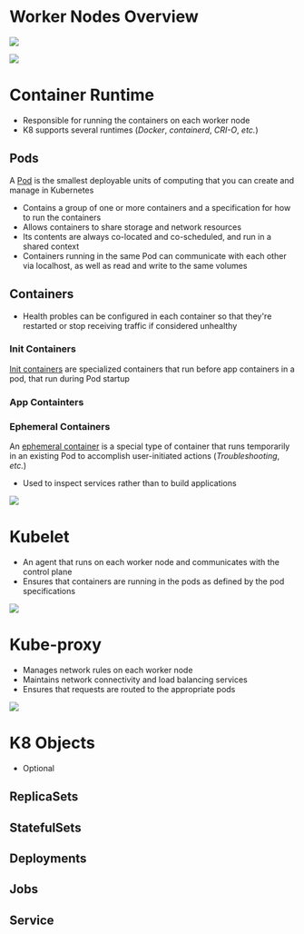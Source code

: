 # Worker Nodes Overview

![](https://github.com/JonmarCorpuz/SecondBrain/blob/main/Assets/More%20Assets/Screenshot%202024-11-14%20171455.png)

![](https://github.com/JonmarCorpuz/SecondBrain/blob/main/Assets/Whitespace.png)

# Container Runtime

* Responsible for running the containers on each worker node
* K8 supports several runtimes (*Docker*, *containerd*, *CRI-O*, *etc.*)

## Pods

A [Pod](https://kubernetes.io/docs/concepts/workloads/pods/#:~:text=the%20smallest%20deployable%20units%20of%20computing%20that%20you%20can%20create%20and%20manage%20in%20Kubernetes) is the smallest deployable units of computing that you can create and manage in Kubernetes

* Contains a group of one or more containers and a specification for how to run the containers
* Allows containers to share storage and network resources
* Its contents are always co-located and co-scheduled, and run in a shared context
* Containers running in the same Pod can communicate with each other via localhost, as well as read and write to the same volumes

## Containers

* Health probles can be configured in each container so that they're restarted or stop receiving traffic if considered unhealthy

### Init Containers

[Init containers](https://kubernetes.io/docs/concepts/workloads/pods/init-containers/#:~:text=specialized%20containers%20that,Pod) are specialized containers that run before app containers in a pod, that run during Pod startup

### App Containters

### Ephemeral Containers

An [ephemeral container](https://kubernetes.io/docs/concepts/workloads/pods/ephemeral-containers/#:~:text=a%20special%20type,accomplish%20user%2Dinitiated) is a special type of container that runs temporarily in an existing Pod to accomplish user-initiated actions (*Troubleshooting*, *etc.*)

* Used to inspect services rather than to build applications

![](https://github.com/JonmarCorpuz/SecondBrain/blob/main/Assets/Whitespace.png)

# Kubelet

* An agent that runs on each worker node and communicates with the control plane
* Ensures that containers are running in the pods as defined by the pod specifications

![](https://github.com/JonmarCorpuz/SecondBrain/blob/main/Assets/Whitespace.png)

# Kube-proxy

* Manages network rules on each worker node
* Maintains network connectivity and load balancing services
* Ensures that requests are routed to the appropriate pods

![](https://github.com/JonmarCorpuz/SecondBrain/blob/main/Assets/Whitespace.png)

# K8 Objects

* Optional

## ReplicaSets

## StatefulSets

## Deployments

## Jobs

## Service
